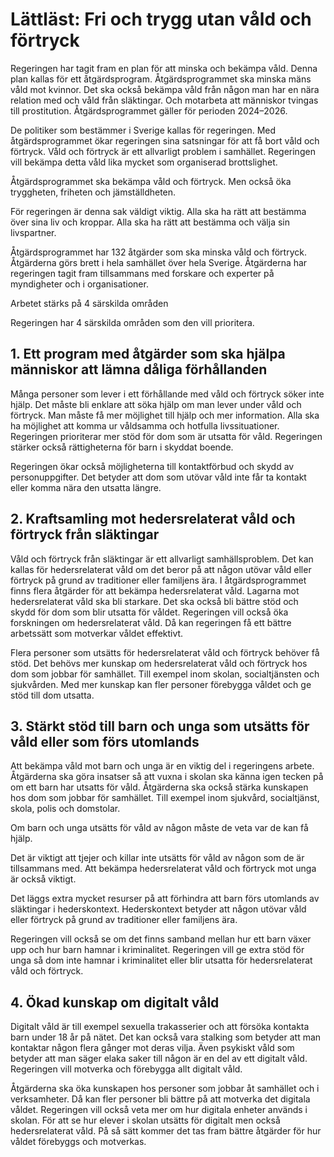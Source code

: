 # Lättläst: Fri och trygg utan våld och förtryck

Regeringen har tagit fram en plan för att minska och bekämpa våld. Denna plan kallas för ett åtgärdsprogram.
Åtgärdsprogrammet ska minska mäns våld mot kvinnor.
Det ska också bekämpa våld från någon man har en nära relation med och våld från släktingar. Och motarbeta att människor tvingas till prostitution.
Åtgärdsprogrammet gäller för perioden 2024–2026\.

De politiker som bestämmer i Sverige kallas för regeringen.
Med åtgärdsprogrammet ökar regeringen sina satsningar för att få bort våld och förtryck.
Våld och förtryck är ett allvarligt problem i samhället.
Regeringen vill bekämpa detta våld lika mycket som organiserad brottslighet.

Åtgärdsprogrammet ska bekämpa våld och förtryck.
Men också öka tryggheten, friheten och jämställdheten.

För regeringen är denna sak väldigt viktig.
Alla ska ha rätt att bestämma över sina liv och kroppar.
Alla ska ha rätt att bestämma och välja sin livspartner.

Åtgärdsprogrammet har 132 åtgärder som ska minska våld och förtryck.
Åtgärderna görs brett i hela samhället över hela Sverige.
Åtgärderna har regeringen tagit fram tillsammans med forskare och experter på myndigheter och i organisationer.

Arbetet stärks på 4 särskilda områden

Regeringen har 4 särskilda områden som den vill prioritera.

## 1\. Ett program med åtgärder som ska hjälpa människor att lämna dåliga förhållanden

Många personer som lever i ett förhållande med våld och förtryck söker inte hjälp.
Det måste bli enklare att söka hjälp om man lever under våld och förtryck.
Man måste få mer möjlighet till hjälp och mer information.
Alla ska ha möjlighet att komma ur våldsamma och hotfulla livssituationer.
Regeringen prioriterar mer stöd för dom som är utsatta för våld.
Regeringen stärker också rättigheterna för barn i skyddat boende.

Regeringen ökar också möjligheterna till kontaktförbud och skydd av personuppgifter.
Det betyder att dom som utövar våld inte får ta kontakt eller komma nära den utsatta längre.

## 2\. Kraftsamling mot hedersrelaterat våld och förtryck från släktingar

Våld och förtryck från släktingar är ett allvarligt samhällsproblem.
Det kan kallas för hedersrelaterat våld om det beror på att någon utövar våld eller förtryck på grund av traditioner eller familjens ära.
I åtgärdsprogrammet finns flera åtgärder för att bekämpa hedersrelaterat våld.
Lagarna mot hedersrelaterat våld ska bli starkare.
Det ska också bli bättre stöd och skydd för dom som blir utsatta för våldet.
Regeringen vill också öka forskningen om hedersrelaterat våld.
Då kan regeringen få ett bättre arbetssätt som motverkar våldet effektivt.

Flera personer som utsätts för hedersrelaterat våld och förtryck behöver få stöd.
Det behövs mer kunskap om hedersrelaterat våld och förtryck hos dom som jobbar för samhället.
Till exempel inom skolan, socialtjänsten och sjukvården.
Med mer kunskap kan fler personer förebygga våldet och ge stöd till dom utsatta.

## 3\. Stärkt stöd till barn och unga som utsätts för våld eller som förs utomlands

Att bekämpa våld mot barn och unga är en viktig del i regeringens arbete.
Åtgärderna ska göra insatser så att vuxna i skolan ska känna igen tecken på om ett barn har utsatts för våld.
Åtgärderna ska också stärka kunskapen hos dom som jobbar för samhället.
Till exempel inom sjukvård, socialtjänst, skola, polis och domstolar.

Om barn och unga utsätts för våld av någon måste de veta var de kan få hjälp.

Det är viktigt att tjejer och killar inte utsätts för våld av någon som de är tillsammans med.
Att bekämpa hedersrelaterat våld och förtryck mot unga är också viktigt.

Det läggs extra mycket resurser på att förhindra att barn förs utomlands av släktingar i hederskontext.
Hederskontext betyder att någon utövar våld eller förtryck på grund av traditioner eller familjens ära.

Regeringen vill också se om det finns samband mellan hur ett barn växer upp och hur barn hamnar i kriminalitet.
Regeringen vill ge extra stöd för unga så dom inte hamnar i kriminalitet eller blir utsatta för hedersrelaterat våld och förtryck.

## 4\. Ökad kunskap om digitalt våld

Digitalt våld är till exempel sexuella trakasserier och att försöka kontakta barn under 18 år på nätet.
Det kan också vara stalking som betyder att man kontaktar någon flera gånger mot deras vilja.
Även psykiskt våld som betyder att man säger elaka saker till någon är en del av ett digitalt våld.
Regeringen vill motverka och förebygga allt digitalt våld.

Åtgärderna ska öka kunskapen hos personer som jobbar åt samhället och i verksamheter.
Då kan fler personer bli bättre på att motverka det digitala våldet.
Regeringen vill också veta mer om hur digitala enheter används i skolan.
För att se hur elever i skolan utsätts för digitalt men också hedersrelaterat våld.
På så sätt kommer det tas fram bättre åtgärder för hur våldet förebyggs och motverkas.

